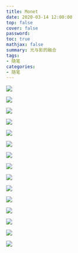 ```yaml
---
title: Monet
date: 2020-03-14 12:00:00
top: false
cover: false
password:
toc: true
mathjax: false
summary: 光与影的融合
tags:
- 随笔
categories:
- 随笔
---
```


![](0.jpg)

![](1.jpg)

![](2.jpg)

![](5.jpg)

![](6.jpg)

![](7.jpg)

![](8.jpg)

![](9.jpg)

![](10.jpg)

![](12.jpg)

![](13.jpg)

![](14.jpg)

![](15.jpg)

![](16.jpg)

![](17.jpg)